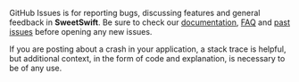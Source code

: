 GitHub Issues is for reporting bugs, discussing features and general feedback in **SweetSwift**. Be sure to check our [documentation](http://cocoadocs.org/docsets/SweetSwift), [FAQ](https://github.com/BakkenBaeck/SweetSwift/blob/master/README.md#faq) and [past issues](https://github.com/BakkenBaeck/SweetSwift/issues?state=closed) before opening any new issues.

If you are posting about a crash in your application, a stack trace is helpful, but additional context, in the form of code and explanation, is necessary to be of any use.


